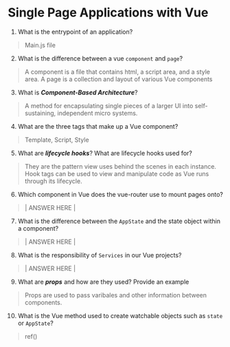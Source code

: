 # Single Page Applications with Vue
01. What is the entrypoint of an application?

  > Main.js file

02. What is the difference between a vue `component` and `page`?

  > A component is a file that contains html, a script area, and a style area.
  > A page is a collection and layout of various Vue components

03. What is ***Component-Based Architecture***?

  > A method for encapsulating single pieces of a larger UI into self-sustaining, independent micro systems.

04. What are the three tags that make up a Vue component?

  > Template, Script, Style

05. What are ***lifecycle hooks***? What are lifecycle hooks used for?

  > They are the pattern view uses behind the scenes in each instance. Hook tags can be used to view and manipulate code as Vue runs through its lifecycle.

06. Which component in Vue does the vue-router use to mount pages onto?

  > | ANSWER HERE |

07. What is the difference between the `AppState` and the state object within a component?

  > | ANSWER HERE |

08. What is the responsibility of `Services` in our Vue projects?

  > | ANSWER HERE |

09. What are ***props*** and how are they used? Provide an example

  > Props are used to pass varibales and other information between components.

10. What is the Vue method used to create watchable objects such as `state` or `AppState`?

  > ref()
